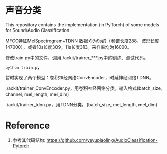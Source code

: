# 声音分类
This repository contains the implementation (in PyTorch) of some models for Sound/Audio Classification.

MFCC特征MelSpectrogram+TDNN
数据均为9s的（频谱长度288，波形长度147000），或者10s长度309，11s长度313。采样率均为16000。

修改train.py中的文件，调用./ackit/trainer_***.py中的训练、测试代码。
```commandline
python train.py
```
暂时实现了两个模型：卷积神经网络ConvEncoder，时延神经网络TDNN。

./ackit/trainer_ConvEncoder.py，用卷积神经网络分类。输入格式(batch_size, channel, mel_length, mel_dim)

./ackit/trainer_tdnn.py，用TDNN分类。(batch_size, mel_length, mel_dim)

# Reference
1. 参考其代码结构: https://github.com/yeyupiaoling/AudioClassification-Pytorch
